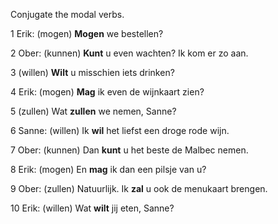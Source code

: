 Conjugate the modal verbs.

1 Erik: (mogen) **Mogen** we bestellen?

2 Ober: (kunnen) **Kunt** u even wachten? Ik kom er zo aan.

3 (willen) **Wilt** u misschien iets drinken?

4 Erik: (mogen) **Mag** ik even de wijnkaart zien?

5 (zullen) Wat **zullen** we nemen, Sanne?

6 Sanne: (willen) Ik **wil** het liefst een droge rode wijn.

7 Ober: (kunnen) Dan **kunt** u het beste de Malbec nemen.

8 Erik: (mogen) En **mag** ik dan een pilsje van u?

9 Ober: (zullen) Natuurlijk. Ik **zal** u ook de menukaart brengen.

10 Erik: (willen) Wat **wilt** jij eten, Sanne?


